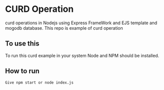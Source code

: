 # CURD Operation 
  curd operations in Nodejs using Express FrameWork and EJS template and mogodb database.
  This repo is example of curd operation
## To use this
   To run this curd example in your system Node and NPM should be installed.
 ## How to run
    Give npm start or node index.js
